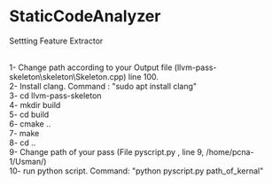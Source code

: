 # StaticCodeAnalyzer
Settting Feature Extractor

<br />1- Change path according to your Output file (llvm-pass-skeleton\skeleton\Skeleton.cpp) line 100.
<br />2- Install clang. Command : "sudo apt install clang"
<br />3- cd llvm-pass-skeleton
<br />4- mkdir build
<br />5- cd build
<br />6- cmake ..
<br />7- make
<br />8- cd ..
<br />9- Change path of your pass (File pyscript.py , line 9,  /home/pcna-1/Usman/)
<br />10- run python script. Command: "python pyscript.py   path_of_kernal"



